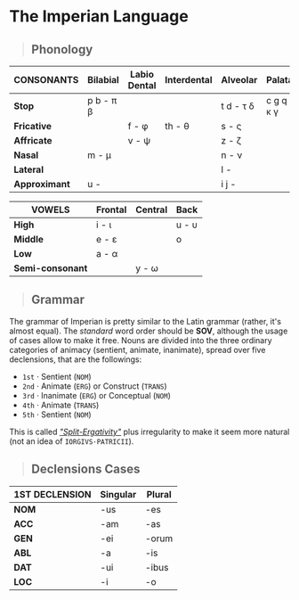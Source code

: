 # The Imperian Language
>## Phonology
| CONSONANTS | Bilabial | Labio Dental | Interdental | Alveolar | Palatal | Velar | Glottal | Uvular |
|-|-|-|-|-|-|-|-|-
| **Stop** | p b - π β | | | t d - τ δ | c g q - κ γ
| **Fricative** | | f - φ | th - θ | s - ς | | | h - η |x - χ
| **Affricate** | | v - ψ | | z - ζ
| **Nasal** | m - μ | | | n - ν
| **Lateral** | | | | l - 
| **Approximant** | u -  | | | i j - 

| VOWELS | Frontal | Central | Back
|-|-|-|-
| **High** | i - ι |  | u - υ
| **Middle** | e - ε | | o
| **Low** | a - α
| **Semi-consonant** | | y - ω
> ## Grammar
The grammar of Imperian is pretty similar to the Latin grammar (rather, it's almost equal). The *standard* word order should be **SOV**, although the usage of cases allow to make it free. Nouns are divided into the three ordinary categories of animacy (sentient, animate, inanimate), spread over five declensions, that are the followings:
- `1st` · Sentient (`NOM`)
- `2nd` · Animate (`ERG`) or Construct (`TRANS`)
- `3rd` · Inanimate (`ERG`) or Conceptual (`NOM`)
- `4th` · Animate (`TRANS`)
- `5th` · Sentient (`NOM`)

This is called [*"Split-Ergativity"*](https://en.wikipedia.org/wiki/Split_ergativity) plus irregularity to make it seem more natural (not an idea of `IORGIVS·PATRICII`).
>## Declensions Cases
| 1ST DECLENSION | Singular | Plural
|-|-|-
|**NOM** | -us | -es
| **ACC** | -am | -as
| **GEN** | -ei | -orum
| **ABL** | -a | -is
| **DAT** | -ui | -ibus
| **LOC** | -i | -o
